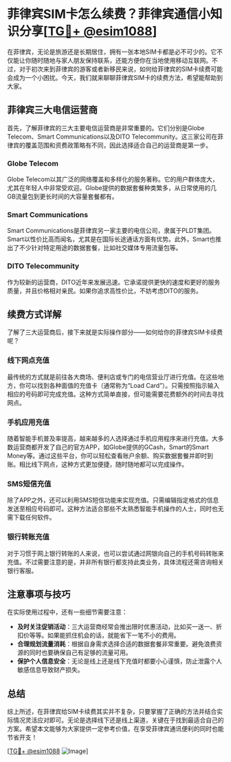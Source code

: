 # 菲律宾SIM卡怎么续费？菲律宾通信小知识分享[[TG💪+ @esim1088](https://t.me/s/esim1088)]

在菲律宾，无论是旅游还是长期居住，拥有一张本地SIM卡都是必不可少的。它不仅能让你随时随地与家人朋友保持联系，还能方便你在当地使用移动互联网。不过，对于初次来到菲律宾的游客或者新移民来说，如何给菲律宾的SIM卡续费可能会成为一个小困扰。今天，我们就来聊聊菲律宾SIM卡的续费方法，希望能帮助到大家。

## 菲律宾三大电信运营商

首先，了解菲律宾的三大主要电信运营商是非常重要的。它们分别是Globe Telecom、Smart Communications以及DITO Telecommunity。这三家公司在菲律宾的覆盖范围和资费政策略有不同，因此选择适合自己的运营商是第一步。

### Globe Telecom

Globe Telecom以其广泛的网络覆盖和多样化的服务著称。它的用户群体庞大，尤其在年轻人中非常受欢迎。Globe提供的数据套餐种类繁多，从日常使用的几GB流量包到更长时间的大容量套餐都有。

### Smart Communications

Smart Communications是菲律宾另一家主要的电信公司，隶属于PLDT集团。Smart以性价比高而闻名，尤其是在国际长途通话方面有优势。此外，Smart也推出了不少针对特定用途的数据套餐，比如社交媒体专用流量包等。

### DITO Telecommunity

作为较新的运营商，DITO近年来发展迅速。它承诺提供更快的速度和更好的服务质量，并且价格相对亲民。如果你追求高性价比，不妨考虑DITO的服务。

## 续费方式详解

了解了三大运营商后，接下来就是实际操作部分——如何给你的菲律宾SIM卡续费呢？

### 线下网点充值

最传统的方式就是前往各大商场、便利店或专门的电信营业厅进行充值。在这些地方，你可以找到各种面值的充值卡（通常称为“Load Card”）。只需按照指示输入相应的号码即可完成充值。这种方式简单直接，但可能需要花费额外的时间去寻找网点。

### 手机应用充值

随着智能手机普及率提高，越来越多的人选择通过手机应用程序来进行充值。大多数运营商都开发了自己的官方APP，如Globe提供的GCash，Smart的Smart Money等。通过这些平台，你可以轻松查看账户余额、购买数据套餐并即时到账。相比线下网点，这种方式更加便捷，随时随地都可以完成操作。

### SMS短信充值

除了APP之外，还可以利用SMS短信功能来实现充值。只需编辑指定格式的信息发送至相应号码即可。这种方法适合那些不太熟悉智能手机操作的人士，同时也无需下载任何软件。

### 银行转账充值

对于习惯于网上银行转账的人来说，也可以尝试通过网银向自己的手机号码转账来充值。不过需要注意的是，并非所有银行都支持此类业务，具体流程还需咨询相关银行客服。

## 注意事项与技巧

在实际使用过程中，还有一些细节需要注意：

- **及时关注促销活动**：三大运营商经常会推出限时优惠活动，比如买一送一、折扣价等等。如果能抓住机会的话，就能省下一笔不小的费用。
- **合理规划流量消耗**：根据自身需求选择合适的数据套餐非常重要。避免浪费资源的同时也要确保自己有足够的流量可用。
- **保护个人信息安全**：无论是线上还是线下充值时都要小心谨慎，防止泄露个人敏感信息导致财产损失。

## 总结

综上所述，在菲律宾给SIM卡续费其实并不复杂，只要掌握了正确的方法并结合实际情况灵活应对即可。无论是选择线下还是线上渠道，关键在于找到最适合自己的方案。希望本文能够为大家提供一定参考价值，在享受菲律宾通讯便利的同时也能节省开支！

[[TG💪+ @esim1088](https://t.me/s/esim1088) ![Image](https://i.postimg.cc/4NQfJmqS/Snipaste-2025-05-13-00-14-12.png)]